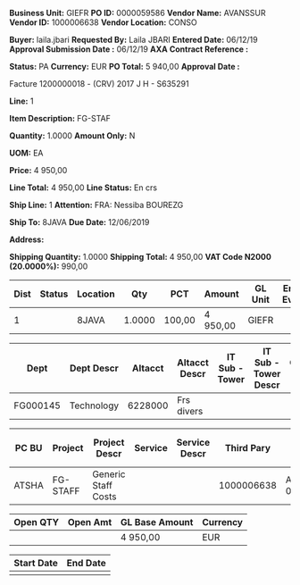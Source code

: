 **Business Unit:** GIEFR
**PO ID:** 0000059586
**Vendor Name:** AVANSSUR
**Vendor ID:** 1000006638
**Vendor Location:** CONSO
 
**Buyer:** laila.jbari
**Requested By:** Laila JBARI
**Entered Date:** 06/12/19
**Approval Submission Date :** 06/12/19
**AXA Contract Reference :**

**Status:** PA
**Currency:** EUR
**PO Total:** 5 940,00
**Approval Date :**

Facture 1200000018 - (CRV) 2017 J H - S635291 

**Line:** 1 

**Item Description:** FG-STAF

**Quantity:** 1.0000
**Amount Only:** N

**UOM:** EA

**Price:** 4 950,00

**Line Total:** 4 950,00
**Line Status:** En crs

**Ship Line:** 1
**Attention:** FRA: Nessiba BOUREZG

**Ship To:** 8JAVA
**Due Date:** 12/06/2019 

**Address:**

**Shipping Quantity:** 1.0000
**Shipping Total:** 4 950,00
**VAT Code N2000 (20.0000%):** 990,00

| Dist | Status | Location | Qty | PCT | Amount |GL Unit | Entry Event | Account | Acct Descr |
|---|---|---|---|---|---|---|---|---|---|
| 1 | | 8JAVA | 1.0000 | 100,00 | 4 950,00 | GIEFR | | 909092W000 | Other cost |

| Dept | Dept Descr | Altacct |  Altacct Descr | IT Sub - Tower | IT Sub - Tower Descr | Oper Unit | Oper Unit Descr | Class | Class Descr |
|---|---|---|---|---|---|---|---|---|---|
| FG000145 | Technology | 6228000 | Frs divers | | | | | | |

| PC BU | Project | Project Descr | Service | Service Descr | Third Pary | Third Party Descr | Contract Descr | Contract Descr |
|---|---|---|---|---|---|---|---|---|
| ATSHA | FG-STAFF | Generic Staff Costs | | | 1000006638 | ANSSUR-001 | | |

| Open QTY  | Open Amt | GL Base Amount | Currency |
|---|---|---|---|
| | | 4 950,00 | EUR|

| Start Date | End Date |
|---|---|
| | |

 
